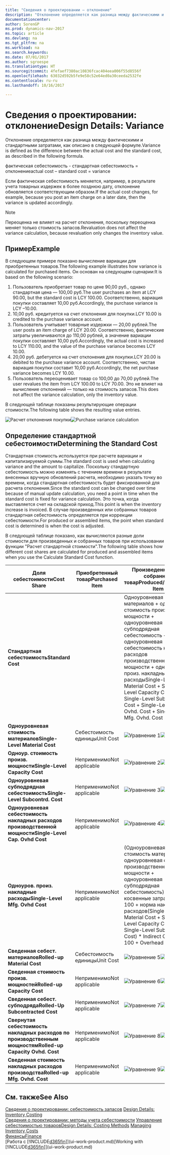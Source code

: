```yaml
---
title: "Сведения о проектировании — отклонение"
description: "Отклонение определяется как разница между фактическими и стандартными затратами, как описано в следующей формуле."
documentationcenter: 
author: SorenGP
ms.prod: dynamics-nav-2017
ms.topic: article
ms.devlang: na
ms.tgt_pltfrm: na
ms.workload: na
ms.search.keywords: 
ms.date: 07/01/2017
ms.author: sgroespe
ms.translationtype: HT
ms.sourcegitcommit: 4fefaef7380ac10836fcac404eea006f55d8556f
ms.openlocfilehash: 63032d592b5fe9e58c52e64ed0a30ceeda2532fe
ms.contentlocale: ru-ru
ms.lasthandoff: 10/16/2017

---
```

# <a name="design-details-variance"></a><span data-ttu-id="4ffc5-103">Сведения о проектировании: отклонение</span><span class="sxs-lookup"><span data-stu-id="4ffc5-103">Design Details: Variance</span></span>
<span data-ttu-id="4ffc5-104">Отклонение определяется как разница между фактическими и стандартными затратами, как описано в следующей формуле.</span><span class="sxs-lookup"><span data-stu-id="4ffc5-104">Variance is defined as the difference between the actual cost and the standard cost, as described in the following formula.</span></span>  

 <span data-ttu-id="4ffc5-105">фактическая себестоимость - стандартная себестоимость = отклонение</span><span class="sxs-lookup"><span data-stu-id="4ffc5-105">actual cost – standard cost = variance</span></span>  

 <span data-ttu-id="4ffc5-106">Если фактическая себестоимость меняется, например, в результате учета товарных издержек в более позднюю дату, отклонение обновляется соответствующим образом.</span><span class="sxs-lookup"><span data-stu-id="4ffc5-106">If the actual cost changes, for example, because you post an item charge on a later date, then the variance is updated accordingly.</span></span>  

> [!NOTE]  
>  <span data-ttu-id="4ffc5-107">Переоценка не влияет на расчет отклонения, поскольку переоценка меняет только стоимость запасов.</span><span class="sxs-lookup"><span data-stu-id="4ffc5-107">Revaluation does not affect the variance calculation, because revaluation only changes the inventory value.</span></span>  

## <a name="example"></a><span data-ttu-id="4ffc5-108">Пример</span><span class="sxs-lookup"><span data-stu-id="4ffc5-108">Example</span></span>  
 <span data-ttu-id="4ffc5-109">В следующем примере показано вычисление вариации для приобретенных товаров.</span><span class="sxs-lookup"><span data-stu-id="4ffc5-109">The following example illustrates how variance is calculated for purchased items.</span></span> <span data-ttu-id="4ffc5-110">Он основан на следующем сценарии:</span><span class="sxs-lookup"><span data-stu-id="4ffc5-110">It is based on the following scenario:</span></span>  

1.  <span data-ttu-id="4ffc5-111">Пользователь приобретает товар по цене 90,00 руб., однако стандартная цена — 100,00 руб.</span><span class="sxs-lookup"><span data-stu-id="4ffc5-111">The user purchases an item at LCY 90.00, but the standard cost is LCY 100.00.</span></span> <span data-ttu-id="4ffc5-112">Соответственно, вариация покупки составляет 10,00 руб.</span><span class="sxs-lookup"><span data-stu-id="4ffc5-112">Accordingly, the purchase variance is LCY –10.00.</span></span>  
2.  <span data-ttu-id="4ffc5-113">10,00 руб. кредитуется на счет отклонения для покупки.</span><span class="sxs-lookup"><span data-stu-id="4ffc5-113">LCY 10.00 is credited to the purchase variance account.</span></span>  
3.  <span data-ttu-id="4ffc5-114">Пользователь учитывает товарные издержки — 20,00 рублей.</span><span class="sxs-lookup"><span data-stu-id="4ffc5-114">The user posts an item charge of LCY 20.00.</span></span> <span data-ttu-id="4ffc5-115">Соответственно, фактические затраты увеличиваются до 110,00 рублей, а значение вариации покупки составляет 10,00 руб.</span><span class="sxs-lookup"><span data-stu-id="4ffc5-115">Accordingly, the actual cost is increased to LCY 110.00, and the value of the purchase variance becomes LCY 10.00.</span></span>  
4.  <span data-ttu-id="4ffc5-116">20,00 руб. дебетуется на счет отклонения для покупки.</span><span class="sxs-lookup"><span data-stu-id="4ffc5-116">LCY 20.00 is debited to the purchase variance account.</span></span> <span data-ttu-id="4ffc5-117">Соответственно, чистая вариация покупки составит 10,00 руб.</span><span class="sxs-lookup"><span data-stu-id="4ffc5-117">Accordingly, the net purchase variance becomes LCY 10.00.</span></span>  
5.  <span data-ttu-id="4ffc5-118">Пользователь переоценивает товар со 100,00 до 70,00 рублей.</span><span class="sxs-lookup"><span data-stu-id="4ffc5-118">The user revalues the item from LCY 100.00 to LCY 70.00.</span></span> <span data-ttu-id="4ffc5-119">Это не влияет на вычисление отклонений — только на стоимость запасов.</span><span class="sxs-lookup"><span data-stu-id="4ffc5-119">This does not affect the variance calculation, only the inventory value.</span></span>  

 <span data-ttu-id="4ffc5-120">В следующей таблице показаны результирующие операции стоимости.</span><span class="sxs-lookup"><span data-stu-id="4ffc5-120">The following table shows the resulting value entries.</span></span>  

 <span data-ttu-id="4ffc5-121">![Расчет отклонения покупки](media/design_details_inventory_costing_11_purchase_variance.png "design_details_inventory_costing_11_purchase_variance")</span><span class="sxs-lookup"><span data-stu-id="4ffc5-121">![Purchase variance calculation](media/design_details_inventory_costing_11_purchase_variance.png "design_details_inventory_costing_11_purchase_variance")</span></span>  

## <a name="determining-the-standard-cost"></a><span data-ttu-id="4ffc5-122">Определение стандартной себестоимости</span><span class="sxs-lookup"><span data-stu-id="4ffc5-122">Determining the Standard Cost</span></span>  
 <span data-ttu-id="4ffc5-123">Стандартная стоимость используется при расчете вариации и капитализируемой суммы.</span><span class="sxs-lookup"><span data-stu-id="4ffc5-123">The standard cost is used when calculating variance and the amount to capitalize.</span></span> <span data-ttu-id="4ffc5-124">Поскольку стандартную себестоимость можно изменять с течением времени в результате внесенных вручную обновлений расчета, необходимо указать точку во времени, когда стандартная себестоимость будет фиксированной для расчета отклонения.</span><span class="sxs-lookup"><span data-stu-id="4ffc5-124">Since the standard cost can be changed over time because of manual update calculation, you need a point in time when the standard cost is fixed for variance calculation.</span></span> <span data-ttu-id="4ffc5-125">Это точка, когда выставляется счет на складской приход.</span><span class="sxs-lookup"><span data-stu-id="4ffc5-125">This point is when the inventory increase is invoiced.</span></span> <span data-ttu-id="4ffc5-126">В случае произведенных или собранных товаров стандартная себестоимость определяется при коррекции себестоимости.</span><span class="sxs-lookup"><span data-stu-id="4ffc5-126">For produced or assembled items, the point when standard cost is determined is when the cost is adjusted.</span></span>  

 <span data-ttu-id="4ffc5-127">В следующей таблице показано, как вычисляются разные доли стоимости для произведенных и собранных товаров при использовании функции "Расчет стандартной стоимости".</span><span class="sxs-lookup"><span data-stu-id="4ffc5-127">The following table shows how different cost shares are calculated for produced and assembled items when you use the Calculate Standard Cost function.</span></span>  

|<span data-ttu-id="4ffc5-128">Доля себестоимости</span><span class="sxs-lookup"><span data-stu-id="4ffc5-128">Cost Share</span></span>|<span data-ttu-id="4ffc5-129">Приобретенный товар</span><span class="sxs-lookup"><span data-stu-id="4ffc5-129">Purchased Item</span></span>|<span data-ttu-id="4ffc5-130">Произведенный или собранный товар</span><span class="sxs-lookup"><span data-stu-id="4ffc5-130">Produced/Assembled Item</span></span>|  
|----------------|--------------------|------------------------------|  
|<span data-ttu-id="4ffc5-131">**Стандартная себестоимость**</span><span class="sxs-lookup"><span data-stu-id="4ffc5-131">**Standard Cost**</span></span>||<span data-ttu-id="4ffc5-132">Одноуровневая стоимость материалов + одноур. стоимость произв. мощности + одноуровневая субподрядная себестоимость + одноуровневая себестоимость накладных расходов производственной мощности + одноуров. произ. накладные расходы</span><span class="sxs-lookup"><span data-stu-id="4ffc5-132">Single-Level Material Cost + Single-Level Capacity Cost + Single-Level Subcontrd. Cost + Single-Level Cap. Ovhd. Cost + Single-Level Mfg. Ovhd. Cost</span></span>|  
|<span data-ttu-id="4ffc5-133">**Одноуровневая стоимость материалов**</span><span class="sxs-lookup"><span data-stu-id="4ffc5-133">**Single-Level Material Cost**</span></span>|<span data-ttu-id="4ffc5-134">Себестоимость единицы</span><span class="sxs-lookup"><span data-stu-id="4ffc5-134">Unit Cost</span></span>|<span data-ttu-id="4ffc5-135">![Уравнение 1](media/design_details_inventory_costing_11_equation_1.png "design_details_inventory_costing_11_equation_1")</span><span class="sxs-lookup"><span data-stu-id="4ffc5-135">![Equation 1](media/design_details_inventory_costing_11_equation_1.png "design_details_inventory_costing_11_equation_1")</span></span>|  
|<span data-ttu-id="4ffc5-136">**Одноур. стоимость произв. мощности**</span><span class="sxs-lookup"><span data-stu-id="4ffc5-136">**Single-Level Capacity Cost**</span></span>|<span data-ttu-id="4ffc5-137">Неприменимо</span><span class="sxs-lookup"><span data-stu-id="4ffc5-137">Not applicable</span></span>|<span data-ttu-id="4ffc5-138">![Уравнение 2](media/design_details_inventory_costing_11_equation_2.png "design_details_inventory_costing_11_equation_2")</span><span class="sxs-lookup"><span data-stu-id="4ffc5-138">![Equation 2](media/design_details_inventory_costing_11_equation_2.png "design_details_inventory_costing_11_equation_2")</span></span>|  
|<span data-ttu-id="4ffc5-139">**Одноуровневая субподрядная себестоимость**</span><span class="sxs-lookup"><span data-stu-id="4ffc5-139">**Single-Level Subcontrd. Cost**</span></span>|<span data-ttu-id="4ffc5-140">Неприменимо</span><span class="sxs-lookup"><span data-stu-id="4ffc5-140">Not applicable</span></span>|<span data-ttu-id="4ffc5-141">![Уравнение 3](media/design_details_inventory_costing_11_equation_3.png "design_details_inventory_costing_11_equation_3")</span><span class="sxs-lookup"><span data-stu-id="4ffc5-141">![Equation 3](media/design_details_inventory_costing_11_equation_3.png "design_details_inventory_costing_11_equation_3")</span></span>|  
|<span data-ttu-id="4ffc5-142">**Одноуровневая себестоимость накладных расходов производственной мощности**</span><span class="sxs-lookup"><span data-stu-id="4ffc5-142">**Single-Level Cap. Ovhd Cost**</span></span>|<span data-ttu-id="4ffc5-143">Неприменимо</span><span class="sxs-lookup"><span data-stu-id="4ffc5-143">Not applicable</span></span>|<span data-ttu-id="4ffc5-144">![Уравнение 4](media/design_details_inventory_costing_11_equation_4.png "design_details_inventory_costing_11_equation_4")</span><span class="sxs-lookup"><span data-stu-id="4ffc5-144">![Equation 4](media/design_details_inventory_costing_11_equation_4.png "design_details_inventory_costing_11_equation_4")</span></span>|  
|<span data-ttu-id="4ffc5-145">**Одноуров. произ. накладные расходы**</span><span class="sxs-lookup"><span data-stu-id="4ffc5-145">**Single-Level Mfg. Ovhd Cost**</span></span>|<span data-ttu-id="4ffc5-146">Неприменимо</span><span class="sxs-lookup"><span data-stu-id="4ffc5-146">Not applicable</span></span>|<span data-ttu-id="4ffc5-147">(Одноуровневая стоимость материалов + одноуровневая стоимость производственной мощности + одноуровневая субподрядная себестоимость) * косвенные затраты % / 100 + норма накладных расходов</span><span class="sxs-lookup"><span data-stu-id="4ffc5-147">(Single-Level Material Cost + Single-Level Capacity Cost + Single-Level Subcontrd. Cost) * Indirect Cost % / 100 + Overhead Rate</span></span>|  
|<span data-ttu-id="4ffc5-148">**Сведенная себест. материалов**</span><span class="sxs-lookup"><span data-stu-id="4ffc5-148">**Rolled-up Material Cost**</span></span>|<span data-ttu-id="4ffc5-149">Себестоимость единицы</span><span class="sxs-lookup"><span data-stu-id="4ffc5-149">Unit Cost</span></span>|<span data-ttu-id="4ffc5-150">![Уравнение 5](media/design_details_inventory_costing_11_equation_5.png "design_details_inventory_costing_11_equation_5")</span><span class="sxs-lookup"><span data-stu-id="4ffc5-150">![Equation 5](media/design_details_inventory_costing_11_equation_5.png "design_details_inventory_costing_11_equation_5")</span></span>|  
|<span data-ttu-id="4ffc5-151">**Сведенная стоимость произв. мощностей**</span><span class="sxs-lookup"><span data-stu-id="4ffc5-151">**Rolled-up Capacity Cost**</span></span>|<span data-ttu-id="4ffc5-152">Неприменимо</span><span class="sxs-lookup"><span data-stu-id="4ffc5-152">Not applicable</span></span>|<span data-ttu-id="4ffc5-153">![Уравнение 6](media/design_details_inventory_costing_11_equation_6.png "design_details_inventory_costing_11_equation_6")</span><span class="sxs-lookup"><span data-stu-id="4ffc5-153">![Equation 6](media/design_details_inventory_costing_11_equation_6.png "design_details_inventory_costing_11_equation_6")</span></span>|  
|<span data-ttu-id="4ffc5-154">**Сведенная себест. субподряда**</span><span class="sxs-lookup"><span data-stu-id="4ffc5-154">**Rolled-Up Subcontracted Cost**</span></span>|<span data-ttu-id="4ffc5-155">Неприменимо</span><span class="sxs-lookup"><span data-stu-id="4ffc5-155">Not applicable</span></span>|<span data-ttu-id="4ffc5-156">![Уравнение 7](media/design_details_inventory_costing_11_equation_7.png "design_details_inventory_costing_11_equation_7")</span><span class="sxs-lookup"><span data-stu-id="4ffc5-156">![Equation 7](media/design_details_inventory_costing_11_equation_7.png "design_details_inventory_costing_11_equation_7")</span></span>|  
|<span data-ttu-id="4ffc5-157">**Свернутая себестоимость накладных расходов по производственным мощностям**</span><span class="sxs-lookup"><span data-stu-id="4ffc5-157">**Rolled-up Capacity Ovhd. Cost**</span></span>|<span data-ttu-id="4ffc5-158">Неприменимо</span><span class="sxs-lookup"><span data-stu-id="4ffc5-158">Not applicable</span></span>|<span data-ttu-id="4ffc5-159">![Уравнение 8](media/design_details_inventory_costing_11_equation_8.png "design_details_inventory_costing_11_equation_8")</span><span class="sxs-lookup"><span data-stu-id="4ffc5-159">![Equation 8](media/design_details_inventory_costing_11_equation_8.png "design_details_inventory_costing_11_equation_8")</span></span>|  
|<span data-ttu-id="4ffc5-160">**Сведенная стоимость накладных расходов производства**</span><span class="sxs-lookup"><span data-stu-id="4ffc5-160">**Rolled-up Mfg. Ovhd. Cost**</span></span>|<span data-ttu-id="4ffc5-161">Неприменимо</span><span class="sxs-lookup"><span data-stu-id="4ffc5-161">Not applicable</span></span>|<span data-ttu-id="4ffc5-162">![Уравнение 9](media/design_details_inventory_costing_11_equation_9.png "design_details_inventory_costing_11_equation_9")</span><span class="sxs-lookup"><span data-stu-id="4ffc5-162">![Equation 9](media/design_details_inventory_costing_11_equation_9.png "design_details_inventory_costing_11_equation_9")</span></span>|  

## <a name="see-also"></a><span data-ttu-id="4ffc5-163">См. также</span><span class="sxs-lookup"><span data-stu-id="4ffc5-163">See Also</span></span>  
 <span data-ttu-id="4ffc5-164">[Сведения о проектировании: себестоимость запасов](design-details-inventory-costing.md) </span><span class="sxs-lookup"><span data-stu-id="4ffc5-164">[Design Details: Inventory Costing](design-details-inventory-costing.md) </span></span>  
 <span data-ttu-id="4ffc5-165">[Сведения о проектировании: методы учета себестоимости](design-details-costing-methods.md) [Управление себестоимостью товаров](finance-manage-inventory-costs.md)</span><span class="sxs-lookup"><span data-stu-id="4ffc5-165">[Design Details: Costing Methods](design-details-costing-methods.md) [Managing Inventory Costs](finance-manage-inventory-costs.md)</span></span>  
 [<span data-ttu-id="4ffc5-166">Финансы</span><span class="sxs-lookup"><span data-stu-id="4ffc5-166">Finance</span></span>](finance.md)  
 <span data-ttu-id="4ffc5-167">[Работа с [!INCLUDE[d365fin](includes/d365fin_md.md)]](ui-work-product.md)</span><span class="sxs-lookup"><span data-stu-id="4ffc5-167">[Working with [!INCLUDE[d365fin](includes/d365fin_md.md)]](ui-work-product.md)</span></span>

